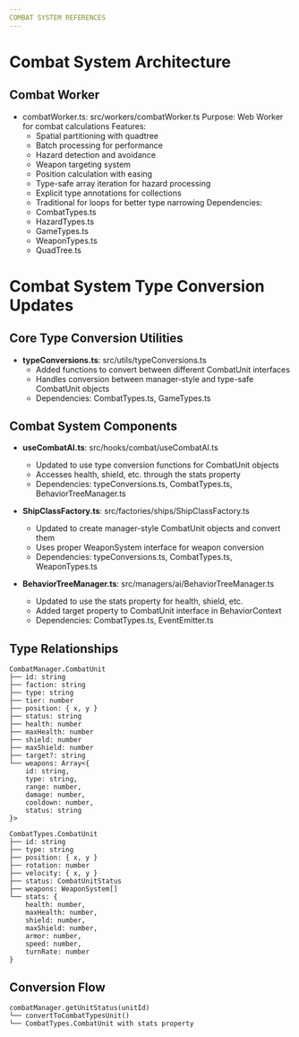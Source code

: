 ```yaml
---
COMBAT SYSTEM REFERENCES
---
```


# Combat System Architecture

## Combat Worker

- combatWorker.ts: src/workers/combatWorker.ts
  Purpose: Web Worker for combat calculations
  Features:
  - Spatial partitioning with quadtree
  - Batch processing for performance
  - Hazard detection and avoidance
  - Weapon targeting system
  - Position calculation with easing
  - Type-safe array iteration for hazard processing
  - Explicit type annotations for collections
  - Traditional for loops for better type narrowing
    Dependencies:
  - CombatTypes.ts
  - HazardTypes.ts
  - GameTypes.ts
  - WeaponTypes.ts
  - QuadTree.ts

# Combat System Type Conversion Updates

## Core Type Conversion Utilities

- **typeConversions.ts**: src/utils/typeConversions.ts
  - Added functions to convert between different CombatUnit interfaces
  - Handles conversion between manager-style and type-safe CombatUnit objects
  - Dependencies: CombatTypes.ts, GameTypes.ts

## Combat System Components

- **useCombatAI.ts**: src/hooks/combat/useCombatAI.ts

  - Updated to use type conversion functions for CombatUnit objects
  - Accesses health, shield, etc. through the stats property
  - Dependencies: typeConversions.ts, CombatTypes.ts, BehaviorTreeManager.ts

- **ShipClassFactory.ts**: src/factories/ships/ShipClassFactory.ts

  - Updated to create manager-style CombatUnit objects and convert them
  - Uses proper WeaponSystem interface for weapon conversion
  - Dependencies: typeConversions.ts, CombatTypes.ts, WeaponTypes.ts

- **BehaviorTreeManager.ts**: src/managers/ai/BehaviorTreeManager.ts
  - Updated to use the stats property for health, shield, etc.
  - Added target property to CombatUnit interface in BehaviorContext
  - Dependencies: CombatTypes.ts, EventEmitter.ts

## Type Relationships

```
CombatManager.CombatUnit
├── id: string
├── faction: string
├── type: string
├── tier: number
├── position: { x, y }
├── status: string
├── health: number
├── maxHealth: number
├── shield: number
├── maxShield: number
├── target?: string
└── weapons: Array<{
    id: string,
    type: string,
    range: number,
    damage: number,
    cooldown: number,
    status: string
}>

CombatTypes.CombatUnit
├── id: string
├── type: string
├── position: { x, y }
├── rotation: number
├── velocity: { x, y }
├── status: CombatUnitStatus
├── weapons: WeaponSystem[]
└── stats: {
    health: number,
    maxHealth: number,
    shield: number,
    maxShield: number,
    armor: number,
    speed: number,
    turnRate: number
}
```

## Conversion Flow

```
combatManager.getUnitStatus(unitId)
└── convertToCombatTypesUnit()
└── CombatTypes.CombatUnit with stats property
```
